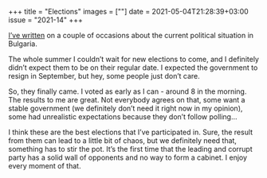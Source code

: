 +++
title       = "Elections"
images      = [""]
date        = 2021-05-04T21:28:39+03:00
issue       = "2021-14"
+++


[I’ve written](/things/protests) on a couple of occasions about the current political situation in Bulgaria.

The whole summer I couldn’t wait for new elections to come, and I definitely didn’t expect them to be on their regular date. I expected the government to resign in September, but hey, some people just don’t care.

So, they finally came. I voted as early as I can - around 8 in the morning. The results to me are great. Not everybody agrees on that, some want a stable government (we definitely don’t need it right now in my opinion), some had unrealistic expectations because they don’t follow polling...

I think these are the best elections that I’ve participated in. Sure, the result from them can lead to a little bit of chaos, but we definitely need that, something has to stir the pot. It’s the first time that the leading and corrupt party has a solid wall of opponents and no way to form a cabinet. I enjoy every moment of that.